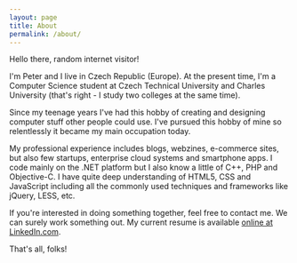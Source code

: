 ```yaml
---
layout: page
title: About
permalink: /about/
---
```


Hello there, random internet visitor!

I'm Peter and I live in Czech Republic (Europe). At the present time, I'm a Computer Science student at Czech Technical University and Charles University (that's right - I study two colleges at the same time).

Since my teenage years I've had this hobby of creating and designing computer stuff other people could use. I've pursued this hobby of mine so relentlessly it became my main occupation today.

My professional experience includes blogs, webzines, e-commerce sites, but also few startups, enterprise cloud systems and smartphone apps. I code mainly on the .NET platform but I also know a little of C++, PHP and Objective-C. I have quite deep understanding of HTML5, CSS and JavaScript including all the commonly used techniques and frameworks like jQuery, LESS, etc.

If you're interested in doing something together, feel free to contact me. We can surely work something out. My current resume is available [online at LinkedIn.com][linked-in].

That's all, folks!

[linked-in]:   http://linkedin.com/in/petrmanek
